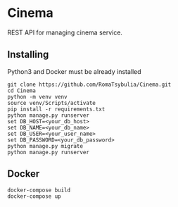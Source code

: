 # Cinema

REST API for managing cinema service.


## Installing

Python3 and Docker must be already installed


```shell
git clone https://github.com/RomaTsybulia/Cinema.git
cd Cinema
python -m venv venv
source venv/Scripts/activate 
pip install -r requirements.txt
python manage.py runserver
set DB_HOST=<your_db_host>
set DB_NAME=<your_db_name>
set DB_USER=<your_user_name>
set DB_PASSWORD=<your_db_password>
python manage.py migrate
python manage.py runserver
```


## Docker
```shell
docker-compose build
docker-compose up
```

